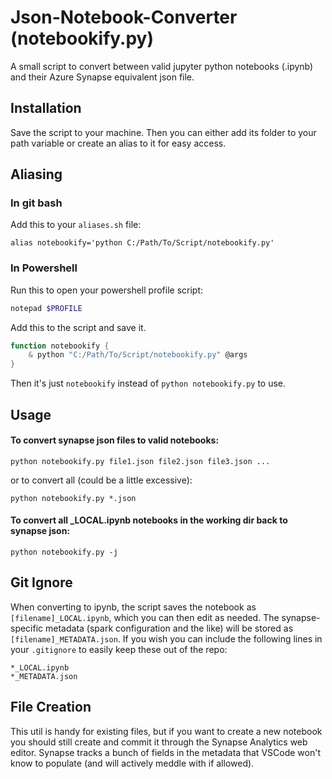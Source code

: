 # Json-Notebook-Converter (notebookify.py)
A small script to convert between valid jupyter python notebooks (.ipynb) and their Azure Synapse equivalent json file. 

## Installation
Save the script to your machine. Then you can either add its folder to your path variable or create an alias to it for easy access.

## Aliasing
### In git bash
Add this to your `aliases.sh` file:

    alias notebookify='python C:/Path/To/Script/notebookify.py'

### In Powershell
Run this to open your powershell profile script:
```powershell
notepad $PROFILE
```
Add this to the script and save it.
```powershell
function notebookify {
    & python "C:/Path/To/Script/notebookify.py" @args
}
```

Then it's just `notebookify` instead of `python notebookify.py` to use.
## Usage

#### To convert synapse json files to valid notebooks:

    python notebookify.py file1.json file2.json file3.json ...

or to convert all (could be a little excessive):

    python notebookify.py *.json


#### To convert all _LOCAL.ipynb notebooks in the working dir back to synapse json:

    python notebookify.py -j
 
## Git Ignore
When converting to ipynb, the script saves the notebook as `[filename]_LOCAL.ipynb`, which you can then edit as needed. The synapse-specific metadata (spark configuration and the like) will be stored as `[filename]_METADATA.json`. 
If you wish you can include the following lines in your `.gitignore` to easily keep these out of the repo:

    *_LOCAL.ipynb
    *_METADATA.json

## File Creation
This util is handy for existing files, but if you want to create a new notebook you should still create and commit it through the Synapse Analytics web editor. Synapse tracks a bunch of fields in the metadata that VSCode won't know to populate (and will actively meddle with if allowed).
